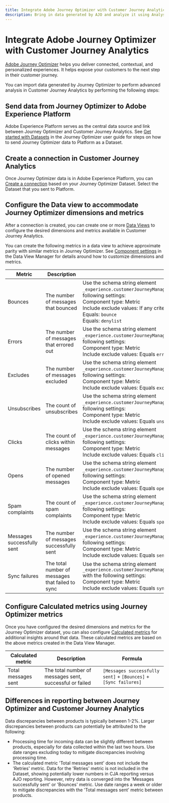```yaml
---
title: Integrate Adobe Journey Optimizer with Customer Journey Analytics
description: Bring in data generated by AJO and analyze it using Analysis Workspace within CJA.
---
```


# Integrate Adobe Journey Optimizer with Customer Journey Analytics

[Adobe Journey Optimizer](https://experienceleague.adobe.com/docs/journey-optimizer/using/get-started/get-started.html) helps you deliver connected, contextual, and personalized experiences. It helps expose your customers to the next step in their customer journey.

You can import data generated by Journey Optimizer to perform advanced analysis in Customer Journey Analytics by performing the following steps:

## Send data from Journey Optimizer to Adobe Experience Platform

Adobe Experience Platform serves as the central data source and link between Journey Optimizer and Customer Journey Analytics. See [Get started with Datasets](https://experienceleague.adobe.com/docs/journey-optimizer/using/data-management/datasets/get-started-datasets.html) in the Journey Optimizer user guide for steps on how to send Journey Optimizer data to Platform as a Dataset.

## Create a connection in Customer Journey Analytics

Once Journey Optimizer data is in Adobe Experience Platform, you can [Create a connection](/help/connections/create-connection.md) based on your Journey Optimizer Dataset. Select the Dataset that you sent to Platform.

## Configure the Data view to accommodate Journey Optimizer dimensions and metrics

After a connection is created, you can create one or more [Data Views](/help/data-views/create-dataview.md) to configure the desired dimensions and metrics available in Customer Journey Analytics.

You can create the following metrics in a data view to achieve approximate parity with similar metrics in Journey Optimizer. See [Component settings](/help/data-views/component-settings/overview.md) in the Data View Manager for details around how to customize dimensions and metrics.

| Metric | Description | Data View settings |
| --- | --- | --- |
| Bounces | The number of messages that bounced | Use the schema string element `_experience.customerJourneyManagement.messageDeliveryfeedback.feedbackStatus` with the following settings:<br>Component type: Metric<br>Include exclude values: If any criteria are met<br>Equals: `bounce`<br>Equals: `denylist` |
| Errors | The number of messages that errored out | Use the schema string element `_experience.customerJourneyManagement.messageDeliveryfeedback.feedbackStatus` with the following settings:<br>Component type: Metric<br>Include exclude values: Equals `error` |
| Excludes | The number of messages excluded | Use the schema string element `_experience.customerJourneyManagement.messageDeliveryfeedback.feedbackStatus` with the following settings:<br>Component type: Metric<br>Include exclude values: Equals `exclude` |
| Unsubscribes | The count of unsubscribes | Use the schema string element `_experience.customerJourneyManagement.messageInteraction.interactionType` with the following settings:<br>Component type: Metric<br>Include exclude values: Equals `unsubscribe` |
| Clicks | The count of clicks within messages | Use the schema string element `_experience.customerJourneyManagement.messageInteraction.interactionType` with the following settings:<br>Component type: Metric<br>Include exclude values: Equals `click` |
| Opens | The number of opened messages | Use the schema string element `_experience.customerJourneyManagement.messageInteraction.interactionType` with the following settings:<br>Component type: Metric<br>Include exclude values: Equals `open` |
| Spam complaints | The count of spam complaints | Use the schema string element `_experience.customerJourneyManagement.messageInteraction.interactionType` with the following settings:<br>Component type: Metric<br>Include exclude values: Equals `spam_complaint` |
| Messages successfully sent | The number of messages successfully sent | Use the schema string element `_experience.customerJourneyManagement.messageDeliveryfeedback.feedbackStatus` with the following settings:<br>Component type: Metric<br>Include exclude values: Equals `sent` |
| Sync failures | The total number of messages that failed to sync | Use the schema string element `_experience.customerJourneyManagement.messageDeliveryfeedback.messageFailure.category` with the following settings:<br>Component type: Metric<br>Include exclude values: Equals `sync` |

## Configure Calculated metrics using Journey Optimizer metrics

Once you have configured the desired dimensions and metrics for the Journey Optimizer dataset, you can also configure [Calculated metrics](/help/components/calc-metrics/calc-metr-overview.md) for additional insights around that data. These calculated metrics are based on the above metrics created in the Data View Manager.

| Calculated metric | Description | Formula |
| --- | --- | --- |
| Total messages sent | The total number of messages sent, successful or failed | `[Messages successfully sent]` + `[Bounces]` + `[Sync failures]` |

## Differences in reporting between Journey Optimizer and Customer Journey Analytics

Data discrepancies between products is typically between 1-2%. Larger discrepancies between products can potentially be attributed to the following:

* Processing time for incoming data can be slightly different between products, especially for data collected within the last two hours. Use date ranges excluding today to mitigate discrepancies involving processing time.
* The calculated metric 'Total messages sent' does not include the 'Retries' metric. Data for the 'Retries' metric is not included in the Dataset, showing potentially lower numbers in CJA reporting versus AJO reporting. However, retry data is converged into the 'Messages successfully sent' or 'Bounces' metric. Use date ranges a week or older to mitigate discrepancies with the 'Total messages sent' metric between products.

